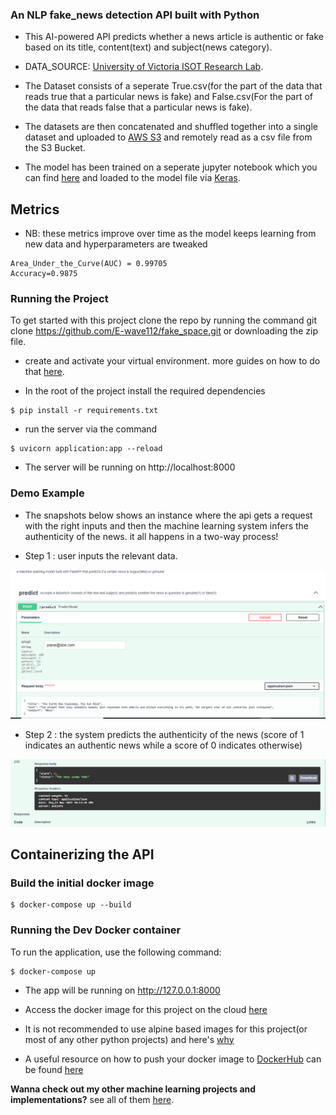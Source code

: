 ### An NLP fake_news detection API built with Python

* This AI-powered API predicts whether a news article is authentic or fake based on its title, content(text) and subject(news category).

* DATA_SOURCE: [University of Victoria ISOT Research Lab](https://www.uvic.ca/engineering/ece/isot/datasets/fake-news/index.php).

* The Dataset consists of a seperate True.csv(for the part of the data that reads true that a particular news is fake) and False.csv(For the part of the data that reads false that a particular news is fake).

* The datasets are then concatenated and shuffled together into a single dataset and uploaded to [AWS S3](https://docs.aws.amazon.com/AmazonS3/latest/userguide/Welcome.html) and remotely read as a csv file from the S3 Bucket.

* The model has been trained on a seperate jupyter notebook which you can find [here](https://github.com/E-wave112/ml_proj1/blob/master/aws_nlp.ipynb) and loaded to the model file via [Keras](https://keras.io/api/models/model/).

## Metrics 
- NB: these metrics improve over time as the model keeps learning from new data and hyperparameters are tweaked
```
Area_Under_the_Curve(AUC) = 0.99705
Accuracy=0.9875
```

 ### Running the Project

To get started with this project clone the repo by running the command git clone https://github.com/E-wave112/fake_space.git or downloading the zip file.
 * create and activate your virtual environment. more guides on how to do that [here](https://realpython.com/python-virtual-environments-a-primer/).

* In the root of the project install the required dependencies

```
$ pip install -r requirements.txt
```

* run the server via the command

```
$ uvicorn application:app --reload
```

* The server will be running on http://localhost:8000

### Demo Example

* The snapshots below shows an instance where the api gets a request with the right inputs and then the machine learning system infers the authenticity of the news. it all happens in a two-way process!

- Step 1 : user inputs the relevant data.

![request_image](snapshot_1.png)

- Step 2 : the system predicts the authenticity of the news (score of 1 indicates an authentic news while a score of 0 indicates otherwise)

![response_image](snapshot_2.png)


## Containerizing the API

### Build the initial docker image
```
$ docker-compose up --build
```
### Running the Dev Docker container

To run the application, use the following command:

```
$ docker-compose up
```
* The app will be running on http://127.0.0.1:8000
* Access the docker image for this project on the cloud [here](https://hub.docker.com/repository/docker/ewave112/fake_space_image)
* It is not recommended to use alpine based images for this project(or most of any other python projects) and here's [why](https://github.com/tiangolo/uvicorn-gunicorn-fastapi-docker#-alpine-python-warning)

* A useful resource on how to push your docker image to [DockerHub](https://hub.docker.com)  can be found [here](https://ropenscilabs.github.io/r-docker-tutorial/04-Dockerhub.html)


**Wanna check out my other machine learning projects and implementations?**  see all of them [here](https://github.com/E-wave112/ml_proj1).
